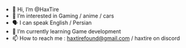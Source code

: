 - 👋 Hi, I’m @HaxTire
- 👀 I’m interested in Gaming / anime / cars
- 🗣️ I can speak English / Persian 
- 🌱 I’m currently learning Game development
- 📫 How to reach me : haxtirefound@gmail.com / haxtire on discord

<!---
HaxTire/HaxTire is a ✨ special ✨ repository because its `README.md` (this file) appears on your GitHub profile.
You can click the Preview link to take a look at your changes.
--->
